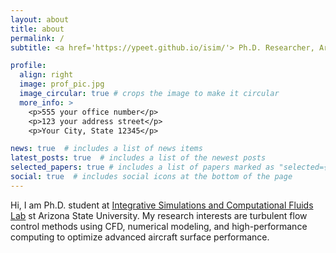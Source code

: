 ```yaml
---
layout: about
title: about
permalink: /
subtitle: <a href='https://ypeet.github.io/isim/'> Ph.D. Researcher, Arizona State University</a>. Tempe, AZ, USA.

profile:
  align: right
  image: prof_pic.jpg
  image_circular: true # crops the image to make it circular
  more_info: >
    <p>555 your office number</p>
    <p>123 your address street</p>
    <p>Your City, State 12345</p>

news: true  # includes a list of news items
latest_posts: true  # includes a list of the newest posts
selected_papers: true # includes a list of papers marked as "selected={true}"
social: true  # includes social icons at the bottom of the page
---
```


Hi, I am Ph.D. student at [Integrative Simulations and Computational Fluids Lab](https://ypeet.github.io/isim/) st Arizona State University. My research interests are turbulent flow control methods using CFD, numerical modeling, and high-performance computing to optimize advanced aircraft surface performance.
